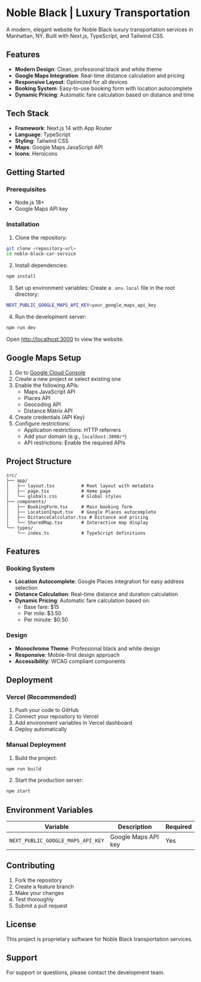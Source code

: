 # Noble Black | Luxury Transportation

A modern, elegant website for Noble Black luxury transportation services in Manhattan, NY. Built with Next.js, TypeScript, and Tailwind CSS.

## Features

- **Modern Design**: Clean, professional black and white theme
- **Google Maps Integration**: Real-time distance calculation and pricing
- **Responsive Layout**: Optimized for all devices
- **Booking System**: Easy-to-use booking form with location autocomplete
- **Dynamic Pricing**: Automatic fare calculation based on distance and time

## Tech Stack

- **Framework**: Next.js 14 with App Router
- **Language**: TypeScript
- **Styling**: Tailwind CSS
- **Maps**: Google Maps JavaScript API
- **Icons**: Heroicons

## Getting Started

### Prerequisites

- Node.js 18+ 
- Google Maps API key

### Installation

1. Clone the repository:
```bash
git clone <repository-url>
cd noble-black-car-service
```

2. Install dependencies:
```bash
npm install
```

3. Set up environment variables:
Create a `.env.local` file in the root directory:
```bash
NEXT_PUBLIC_GOOGLE_MAPS_API_KEY=your_google_maps_api_key
```

4. Run the development server:
```bash
npm run dev
```

Open [http://localhost:3000](http://localhost:3000) to view the website.

## Google Maps Setup

1. Go to [Google Cloud Console](https://console.cloud.google.com/)
2. Create a new project or select existing one
3. Enable the following APIs:
   - Maps JavaScript API
   - Places API
   - Geocoding API
   - Distance Matrix API
4. Create credentials (API Key)
5. Configure restrictions:
   - Application restrictions: HTTP referrers
   - Add your domain (e.g., `localhost:3000/*`)
   - API restrictions: Enable the required APIs

## Project Structure

```
src/
├── app/
│   ├── layout.tsx          # Root layout with metadata
│   ├── page.tsx            # Home page
│   └── globals.css         # Global styles
├── components/
│   ├── BookingForm.tsx     # Main booking form
│   ├── LocationInput.tsx   # Google Places autocomplete
│   ├── DistanceCalculator.tsx # Distance and pricing
│   └── SharedMap.tsx       # Interactive map display
└── types/
    └── index.ts            # TypeScript definitions
```

## Features

### Booking System
- **Location Autocomplete**: Google Places integration for easy address selection
- **Distance Calculation**: Real-time distance and duration calculation
- **Dynamic Pricing**: Automatic fare calculation based on:
  - Base fare: $15
  - Per mile: $3.50
  - Per minute: $0.50

### Design
- **Monochrome Theme**: Professional black and white design
- **Responsive**: Mobile-first design approach
- **Accessibility**: WCAG compliant components

## Deployment

### Vercel (Recommended)

1. Push your code to GitHub
2. Connect your repository to Vercel
3. Add environment variables in Vercel dashboard
4. Deploy automatically

### Manual Deployment

1. Build the project:
```bash
npm run build
```

2. Start the production server:
```bash
npm start
```

## Environment Variables

| Variable | Description | Required |
|----------|-------------|----------|
| `NEXT_PUBLIC_GOOGLE_MAPS_API_KEY` | Google Maps API key | Yes |

## Contributing

1. Fork the repository
2. Create a feature branch
3. Make your changes
4. Test thoroughly
5. Submit a pull request

## License

This project is proprietary software for Noble Black transportation services.

## Support

For support or questions, please contact the development team.